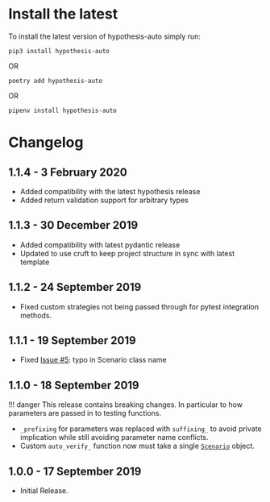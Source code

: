 Install the latest
===================

To install the latest version of hypothesis-auto simply run:

`pip3 install hypothesis-auto`

OR

`poetry add hypothesis-auto`

OR

`pipenv install hypothesis-auto`

Changelog
=========
## 1.1.4 - 3 February 2020
- Added compatibility with the latest hypothesis release
- Added return validation support for arbitrary types

## 1.1.3 - 30 December 2019

- Added compatibility with latest pydantic release
- Updated to use cruft to keep project structure in sync with latest template

## 1.1.2 - 24 September 2019

- Fixed custom strategies not being passed through for pytest integration methods.

## 1.1.1 - 19 September 2019

- Fixed [Issue #5](https://github.com/timothycrosley/hypothesis-auto/issues/5): typo in Scenario class name

## 1.1.0 - 18 September 2019

!!! danger
    This release contains breaking changes. In particular to how parameters are passed in to testing functions.

- `_prefixing` for parameters was replaced with `suffixing_` to avoid private implication while still avoiding parameter name conflicts.
- Custom `auto_verify_` function now must take a single [`Scenario`](https://timothycrosley.github.io/hypothesis-auto/reference/hypothesis_auto/tester/#scenario) object.

## 1.0.0 - 17 September 2019
- Initial Release.
